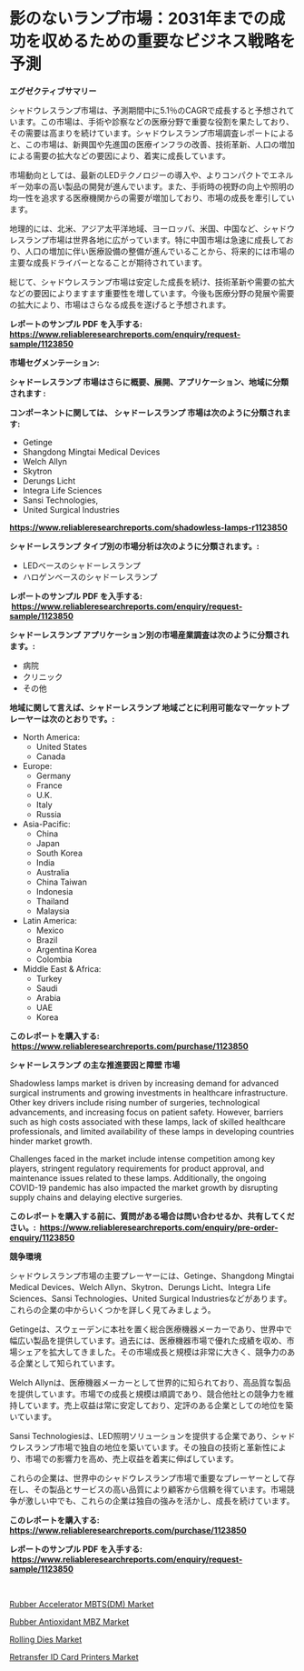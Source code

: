 <p><h1>影のないランプ市場：2031年までの成功を収めるための重要なビジネス戦略を予測</h1></p><p><strong>エグゼクティブサマリー</strong></p>
<p><p>シャドウレスランプ市場は、予測期間中に5.1％のCAGRで成長すると予想されています。この市場は、手術や診察などの医療分野で重要な役割を果たしており、その需要は高まりを続けています。シャドウレスランプ市場調査レポートによると、この市場は、新興国や先進国の医療インフラの改善、技術革新、人口の増加による需要の拡大などの要因により、着実に成長しています。</p><p>市場動向としては、最新のLEDテクノロジーの導入や、よりコンパクトでエネルギー効率の高い製品の開発が進んでいます。また、手術時の視野の向上や照明の均一性を追求する医療機関からの需要が増加しており、市場の成長を牽引しています。</p><p>地理的には、北米、アジア太平洋地域、ヨーロッパ、米国、中国など、シャドウレスランプ市場は世界各地に広がっています。特に中国市場は急速に成長しており、人口の増加に伴い医療設備の整備が進んでいることから、将来的には市場の主要な成長ドライバーとなることが期待されています。</p><p>総じて、シャドウレスランプ市場は安定した成長を続け、技術革新や需要の拡大などの要因によりますます重要性を増しています。今後も医療分野の発展や需要の拡大により、市場はさらなる成長を遂げると予想されます。</p></p>
<p><strong>レポートのサンプル PDF を入手する: <a href="https://www.reliableresearchreports.com/enquiry/request-sample/1123850">https://www.reliableresearchreports.com/enquiry/request-sample/1123850</a></strong></p>
<p><strong>市場セグメンテーション:</strong></p>
<p><strong> シャドーレスランプ 市場はさらに概要、展開、アプリケーション、地域に分類されます :</strong></p>
<p><strong>コンポーネントに関しては、 シャドーレスランプ 市場は次のように分類されます: &nbsp;</strong></p>
<p><ul><li>Getinge</li><li>Shangdong Mingtai Medical Devices</li><li>Welch Allyn</li><li>Skytron</li><li>Derungs Licht</li><li>Integra Life Sciences</li><li>Sansi Technologies,</li><li>United Surgical Industries</li></ul></p>
<p><strong><a href="https://www.reliableresearchreports.com/shadowless-lamps-r1123850">https://www.reliableresearchreports.com/shadowless-lamps-r1123850</a></strong></p>
<p><strong> シャドーレスランプ タイプ別の市場分析は次のように分類されます。:</strong></p>
<p><ul><li>LEDベースのシャドーレスランプ</li><li>ハロゲンベースのシャドーレスランプ</li></ul></p>
<p><strong>レポートのサンプル PDF を入手する: &nbsp;<a href="https://www.reliableresearchreports.com/enquiry/request-sample/1123850">https://www.reliableresearchreports.com/enquiry/request-sample/1123850</a></strong></p>
<p><strong> シャドーレスランプ アプリケーション別の市場産業調査は次のように分類されます。:</strong></p>
<p><ul><li>病院</li><li>クリニック</li><li>その他</li></ul></p>
<p><strong>地域に関して言えば、シャドーレスランプ 地域ごとに利用可能なマーケットプレーヤーは次のとおりです。:</strong></p>
<p><ul>
    <li>
        North America:
        <ul>
            <li>United States</li>
            <li>Canada</li>
        </ul>
    </li>
    <li>
        Europe:
        <ul>
            <li>Germany</li>
            <li>France</li>
            <li>U.K.</li>
            <li>Italy</li>
            <li>Russia</li>
        </ul>
    </li>
    <li>
        Asia-Pacific:
        <ul>
            <li>China</li>
            <li>Japan</li>
            <li>South Korea</li>
            <li>India</li>
            <li>Australia</li>
            <li>China Taiwan</li>
            <li>Indonesia</li>
            <li>Thailand</li>
            <li>Malaysia</li>
        </ul>
    </li>
    <li>
        Latin America:
        <ul>
            <li>Mexico</li>
            <li>Brazil</li>
            <li>Argentina Korea</li>
            <li>Colombia</li>
        </ul>
    </li>
    <li>
        Middle East & Africa:
        <ul>
            <li>Turkey</li>
            <li>Saudi</li>
            <li>Arabia</li>
            <li>UAE</li>
            <li>Korea</li>
        </ul>
    </li>
    </ul></p>
<p><strong>このレポートを購入する: &nbsp;<a href="https://www.reliableresearchreports.com/purchase/1123850">https://www.reliableresearchreports.com/purchase/1123850</a></strong></p>
<p><strong>シャドーレスランプ の主な推進要因と障壁 市場</strong></p>
<p><p>Shadowless lamps market is driven by increasing demand for advanced surgical instruments and growing investments in healthcare infrastructure. Other key drivers include rising number of surgeries, technological advancements, and increasing focus on patient safety. However, barriers such as high costs associated with these lamps, lack of skilled healthcare professionals, and limited availability of these lamps in developing countries hinder market growth.</p><p>Challenges faced in the market include intense competition among key players, stringent regulatory requirements for product approval, and maintenance issues related to these lamps. Additionally, the ongoing COVID-19 pandemic has also impacted the market growth by disrupting supply chains and delaying elective surgeries.</p></p>
<p><strong>このレポートを購入する前に、質問がある場合は問い合わせるか、共有してください。:&nbsp; <a href="https://www.reliableresearchreports.com/enquiry/pre-order-enquiry/1123850">https://www.reliableresearchreports.com/enquiry/pre-order-enquiry/1123850</a></strong></p>
<p><strong>競争環境</strong></p>
<p><p>シャドウレスランプ市場の主要プレーヤーには、Getinge、Shangdong Mingtai Medical Devices、Welch Allyn、Skytron、Derungs Licht、Integra Life Sciences、Sansi Technologies、United Surgical Industriesなどがあります。これらの企業の中からいくつかを詳しく見てみましょう。</p><p>Getingeは、スウェーデンに本社を置く総合医療機器メーカーであり、世界中で幅広い製品を提供しています。過去には、医療機器市場で優れた成績を収め、市場シェアを拡大してきました。その市場成長と規模は非常に大きく、競争力のある企業として知られています。</p><p>Welch Allynは、医療機器メーカーとして世界的に知られており、高品質な製品を提供しています。市場での成長と規模は順調であり、競合他社との競争力を維持しています。売上収益は常に安定しており、定評のある企業としての地位を築いています。</p><p>Sansi Technologiesは、LED照明ソリューションを提供する企業であり、シャドウレスランプ市場で独自の地位を築いています。その独自の技術と革新性により、市場での影響力を高め、売上収益を着実に伸ばしています。</p><p>これらの企業は、世界中のシャドウレスランプ市場で重要なプレーヤーとして存在し、その製品とサービスの高い品質により顧客から信頼を得ています。市場競争が激しい中でも、これらの企業は独自の強みを活かし、成長を続けています。</p></p>
<p><strong>このレポートを購入する: &nbsp; <a href="https://www.reliableresearchreports.com/purchase/1123850">https://www.reliableresearchreports.com/purchase/1123850</a></strong></p>
<p><strong>レポートのサンプル PDF を入手する: &nbsp;<a href="https://www.reliableresearchreports.com/enquiry/request-sample/1123850">https://www.reliableresearchreports.com/enquiry/request-sample/1123850</a></strong><strong></strong></p>
<p>&nbsp;</p>
<p><p><a href="https://www.linkedin.com/pulse/rubber-accelerator-mbtsdm-market-size-growth-outlook-from-knwdc?trackingId=jCyOySpSg54ht2zb76r8cg%3D%3D">Rubber Accelerator MBTS(DM) Market</a></p><p><a href="https://www.linkedin.com/pulse/rubber-antioxidant-mbz-market-size-share-global-analysis-fdbzc?trackingId=ZtAIDG4mhkS%2BexjWagu%2Fog%3D%3D">Rubber Antioxidant MBZ Market</a></p><p><a href="https://github.com/yemakinde/Market-Research-Report-List-2/blob/main/rolling-dies-market.md">Rolling Dies Market</a></p><p><a href="https://github.com/jsmusil/Market-Research-Report-List-2/blob/main/retransfer-id-card-printers-market.md">Retransfer ID Card Printers Market</a></p></p>